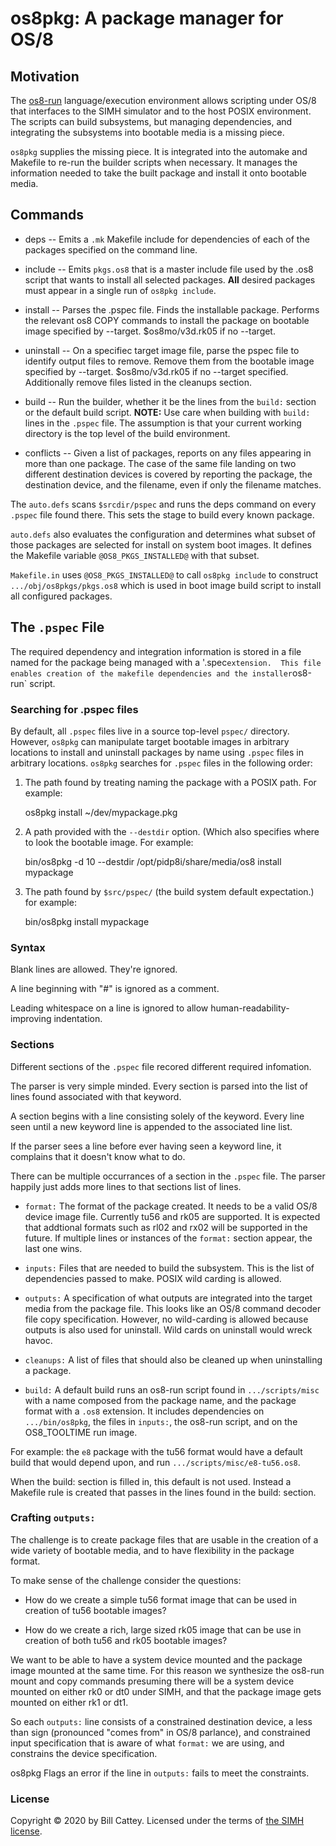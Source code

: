 # os8pkg: A package manager for OS/8

## Motivation

The [os8-run][os8run] language/execution environment allows scripting
under OS/8 that interfaces to the SIMH simulator and to the host POSIX
environment.  The scripts can build subsystems, but managing dependencies,
and integrating the subsystems into bootable media is a missing piece.

`os8pkg` supplies the missing piece. It is integrated into the automake
and Makefile to re-run the builder scripts when necessary.  It manages
the information needed to take the built package and install it onto
bootable media.

## Commands

 * deps -- Emits a `.mk` Makefile include for dependencies of each of the
   packages specified on the command line.

 * include -- Emits `pkgs.os8` that is a master include file
   used by the .os8 script that wants to install all selected packages.
   **All** desired packages must appear in a single run of `os8pkg include`.

 * install -- Parses the .pspec file. Finds the installable package.
   Performs the relevant os8 COPY commands to install the package
   on bootable image specified by --target.  $os8mo/v3d.rk05 if no --target.

 * uninstall -- On a specifiec target image file, parse the pspec file
   to identify output files to remove. Remove them from the bootable image
   specified by --target. $os8mo/v3d.rk05 if no --target specified.
   Additionally remove files listed in the cleanups section.

 * build -- Run the builder, whether it be the lines from the `build:` section
   or the default build script.  **NOTE:** Use care when building with
   `build:` lines in the `.pspec` file.  The assumption is that your current
   working directory is the top level of the build environment.

 * conflicts -- Given a list of packages, reports on any files appearing
   in more than one package.  The case of the same file landing on two
   different destination devices is covered by reporting the package,
   the destination device, and the filename, even if only the filename matches.

The `auto.defs` scans `$srcdir/pspec` and runs the deps command on every
`.pspec` file found there.  This sets the stage to build every known package.

`auto.defs` also evaluates the configuration and determines what
subset of those packages are selected for install on system boot images.
It defines the Makefile variable `@OS8_PKGS_INSTALLED@` with that subset.

`Makefile.in` uses `@OS8_PKGS_INSTALLED@` to call `os8pkg include` to
construct  `.../obj/os8pkgs/pkgs.os8` which is used in boot image build
script to install all configured packages.


## The `.pspec` File

The required dependency and integration information is stored in a file named
for the package being managed with a '.spec` extension.  This file enables creation
of the makefile dependencies and the installer `os8-run` script.

### Searching for .pspec files

By default, all `.pspec` files live in a source top-level `pspec/`
directory. However, `os8pkg` can manipulate target bootable images in
arbitrary locations to install and uninstall packages by name using
`.pspec` files in arbitrary locations. `os8pkg` searches for `.pspec`
files in the following order:

1. The path found by treating naming the package with a POSIX path. For example:

    os8pkg install ~/dev/mypackage.pkg

2. A path provided with the `--destdir` option. (Which also specifies where to
look the bootable image. For example:

    bin/os8pkg -d 10 --destdir /opt/pidp8i/share/media/os8 install mypackage

3. The path found by `$src/pspec/` (the build system default expectation.)
for example:

    bin/os8pkg install mypackage

### Syntax

Blank lines are allowed. They're ignored.

A line beginning with \"#\" is ignored as a comment.

Leading whitespace on a line is ignored to allow human-readability-improving
indentation.

### Sections

Different sections of the `.pspec` file recored different required infomation.

The parser is very simple minded.  Every section is parsed into the list of
lines found associated with that keyword.

A section begins with a line consisting solely of the keyword.  Every line seen
until a new keyword line is appended to the associated line list.

If the parser sees a line before ever having seen a keyword line, it complains
that it doesn't know what to do.

There can be multiple occurrances of a section in the `.pspec` file.  The parser
happily just adds more lines to that sections list of lines.

 * `format:` The format of the package created. It needs to be a valid OS/8 device
 image file.  Currently tu56 and rk05 are supported.  It is expected that addtional
 formats such as rl02 and rx02 will be supported in the future.  If multiple lines
 or instances of the `format:` section appear, the last one wins.

 * `inputs:` Files that are needed to build the subsystem. This is the list of
 dependencies passed to make.  POSIX wild carding is allowed.

 * `outputs:` A specification of what outputs are integrated into the
 target media from the package file.  This looks like an OS/8 command
 decoder file copy specification. However, no wild-carding is allowed
 because outputs is also used for uninstall. Wild cards on uninstall would
 wreck havoc.

 * `cleanups:` A list of files that should also be cleaned up when uninstalling
 a package.

 * `build:` A default build runs an os8-run script found in `.../scripts/misc` with a
 name composed from the package name, and the package format with a `.os8` extension.
 It includes dependencies on `.../bin/os8pkg`, the files in `inputs:`, the os8-run
 script, and on the OS8_TOOLTIME run image.
 
 For example: the `e8` package with the tu56 format would have a default build that
 would depend upon, and run `.../scripts/misc/e8-tu56.os8`.

 When the build: section is filled in, this default is not used. Instead a Makefile
 rule is created that passes in the lines found in the build: section.

### Crafting `outputs:`

The challenge is to create package files that are usable in the
creation of a wide variety of bootable media, and to have flexibility
in the package format.

To make sense of the challenge consider the questions:

 * How do we create a simple tu56 format image that can be used in
   creation of tu56 bootable images?

 * How do we create a rich, large sized rk05 image that can be use in
   creation of both tu56 and rk05 bootable images?

We want to be able to have a system device mounted and the package
image mounted at the same time.  For this reason we synthesize the
os8-run mount and copy commands presuming there will be a system
device mounted on either rk0 or dt0 under SIMH, and that the package
image gets mounted on either rk1 or dt1.

So each `outputs:` line consists of a constrained destination device, a
less than sign (pronounced "comes from" in OS/8 parlance), and
constrained input specification that is aware of what `format:` we are
using, and constrains the device specification.

os8pkg Flags an error if the line in `outputs:` fails to meet the constraints.

[os8run]:  https://tangentsoft.com/pidp8i/doc/trunk/os8-run.md

### <a id="license"></a>License

Copyright © 2020 by Bill Cattey. Licensed under the terms of [the SIMH license][sl].

[sl]: https://tangentsoft.com/pidp8i/doc/trunk/SIMH-LICENSE.md
